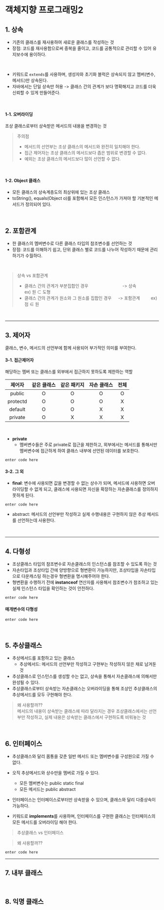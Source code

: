 
# 객체지향 프로그래밍2

## 1. 상속
+ 기존의 클래스를 재사용하여 새로운 클래스를 작성하는 것
+ 장점: 코드를 재사용함으로써 중복을 줄이고, 코드를 공통적으로 관리할 수 있어 유지보수에 용이하다.
<br>

+ 키워드로 `extends`를 사용하며, 생성자와 초기화 블럭은 상속되지 않고 멤버(변수, 메서드)만 상속된다.
+ 자바에서는 단일 상속만 허용 -> 클래스 간의 관계가 보다 명확해지고 코드를 더욱 신뢰할 수 있게 만들어준다.
<br>

#### 1-1. 오버라이딩
조상 클래스로부터 상속받은 메서드의 내용을 변경하는 것

> 주의점
> + 메서드의 선언부는 조상 클래스의 메서드와 완전히 일치해야 한다.
> + 접근 제어자는 조상 클래스의 메서드보다 좁은 범위로 변경할 수 없다.
> + 예외는 조상 클래스의 메서드보다 많이 선언할 수 없다.
<br>

#### 1-2. Object 클래스
+ 모든 클래스의 상속계층도의 최상위에 있는 조상 클래스
+ toString(), equals(Object o)를 포함해서 모든 인스턴스가 가져야 할 기본적인 메서드가 정의되어 있다.
<br>

## 2. 포함관계
+ 한 클래스의 멤버변수로 다른 클래스 타입의 참조변수를 선언하는 것
+ 장점: 코드를 이해하기 쉽고, 단위 클래스 별로 코드를 나누어 작성하기 때문에 관리하기가 수월하다.
<br>

> 상속 vs 포함관계
> + 클래스 간의 관계가 부분집합인 경우　　　　　　　　-> 상속　　　　ex) 원 ⊂ 도형
> + 클래스 간의 관계가 원소와 그 원소를 집합인 경우 　 -> 포함관계  　　   ex) 점 ∈ 원
<br>

***
## 3. 제어자
클래스, 변수, 메서드의 선언부에 함께 사용되어 부가적인 의미를 부여한다.

#### 3-1. 접근제어자
해당하는 멤버 또는 클래스를 외부에서 접근하지 못하도록 제한하는 역할

|제어자|같은 클래스|같은 패키지|자손 클래스|전체|
|:---:|:---:|:---:|:---:|:---:|
|public|O|O|O|O|
|protectd|O|O|O|X|
|default|O|O|X|X|
|private|O|X|X|X|
<br>

+ **private**
	+ 멤버변수들은 주로 private로 접근을 제한하고, 외부에서는 메서드를 통해서만 멤버변수에 접근하게 하여 클래스 내부에 선언된 데이터를 보호한다.

```enter code here```

#### 3-2. 그 외
+ **final**: 변수에 사용되면 값을 변경할 수 없는 상수가 되며, 메서드에 사용하면 오버라이딩할 수 없게 되고, 클래스에 사용되면 자신을 확장하는 자손클래스를 정의하지 못하게 된다.

```enter code here```

+ abstract: 메서드의 선언부만 작성하고 실제 수행내용은 구현하지 않은 추상 메서드를 선언하는데 사용한다.
<br>

***
## 4. 다형성
+ 조상클래스 타입의 참조변수로 자손클래스의 인스턴스를 참조할 수 있도록 하는 것
+ 자손타입과 조상타입 간에 양방향으로 형변환이 가능하지만, 조상타입을 자손타입으로 다운캐스팅 하는경우 형변환을 명시해주어야 한다.
+ 형변환을 수행하기 전에 **instanceof** 연산자를 사용해서 참조변수가 참조하고 있는 실제 인스턴스 타입을 확인하는 것이 안전하다.

```enter code here```

#### 매개변수의 다형성

```enter code here```

<br>

## 5. 추상클래스
+ 추상메서드를 포함하고 있는 클래스
  + 추상메서드: 메서드의 선언부만 작성하고 구현부는 작성하지 않은 채로 남겨둔 것
+ 추상클래스로 인스턴스를 생성할 수는 없고, 상속을 통해서 자손클래스에 의해서만 완성될 수 있다.
+ 추상클래스로부터 상속받는 자손클래스는 오버라이딩을 통해 조상인 추상클래스의 추상메서드를 모두 구현해야 한다.

> 왜 사용할까??<br>
> 메서드의 내용이 상속받는 클래스에 따라 달라지는 경우 조상클래스에서는 선언부만 작성하고, 실제 내용은 상속받는 클래스에서 구현하도록 비워놓는 것
<br>

## 6. 인터페이스
+ 추상클래스와 달리 몸통을 갖춘 일반 메서드 또는 멤버변수를 구성원으로 가질 수 없다.
+ 오직 추상메서드와 상수만을 멤버로 가질 수 있다.
  + 모든 멤버변수는 public static final
  + 모든 메서드는 public abstract

+ 인터페이스는 인터페이스로부터만 상속받을 수 있으며, 클래스와 달리 다중상속이 가능하다.
+ 키워드로 **implements**를 사용하며, 인터페이스를 구현한 클래스는 인터페이스의 모든 메서드를 오버라이딩 해야 한다.

> 추상클래스 vs 인터페이스<br>
>

> 왜 사용할까??<br>
> 

```enter code here```

***
## 7. 내부 클래스
<br>

## 8. 익명 클래스

